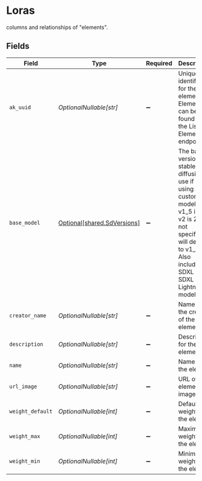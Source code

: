 # Loras

columns and relationships of "elements".


## Fields

| Field                                                                                                                                                                                   | Type                                                                                                                                                                                    | Required                                                                                                                                                                                | Description                                                                                                                                                                             |
| --------------------------------------------------------------------------------------------------------------------------------------------------------------------------------------- | --------------------------------------------------------------------------------------------------------------------------------------------------------------------------------------- | --------------------------------------------------------------------------------------------------------------------------------------------------------------------------------------- | --------------------------------------------------------------------------------------------------------------------------------------------------------------------------------------- |
| `ak_uuid`                                                                                                                                                                               | *OptionalNullable[str]*                                                                                                                                                                 | :heavy_minus_sign:                                                                                                                                                                      | Unique identifier for the element. Elements can be found from the List Elements endpoint.                                                                                               |
| `base_model`                                                                                                                                                                            | [Optional[shared.SdVersions]](../../models/shared/sdversions.md)                                                                                                                        | :heavy_minus_sign:                                                                                                                                                                      | The base version of stable diffusion to use if not using a custom model. v1_5 is 1.5, v2 is 2.1, if not specified it will default to v1_5. Also includes SDXL and SDXL Lightning models |
| `creator_name`                                                                                                                                                                          | *OptionalNullable[str]*                                                                                                                                                                 | :heavy_minus_sign:                                                                                                                                                                      | Name of the creator of the element                                                                                                                                                      |
| `description`                                                                                                                                                                           | *OptionalNullable[str]*                                                                                                                                                                 | :heavy_minus_sign:                                                                                                                                                                      | Description for the element                                                                                                                                                             |
| `name`                                                                                                                                                                                  | *OptionalNullable[str]*                                                                                                                                                                 | :heavy_minus_sign:                                                                                                                                                                      | Name of the element                                                                                                                                                                     |
| `url_image`                                                                                                                                                                             | *OptionalNullable[str]*                                                                                                                                                                 | :heavy_minus_sign:                                                                                                                                                                      | URL of the element image                                                                                                                                                                |
| `weight_default`                                                                                                                                                                        | *OptionalNullable[int]*                                                                                                                                                                 | :heavy_minus_sign:                                                                                                                                                                      | Default weight for the element                                                                                                                                                          |
| `weight_max`                                                                                                                                                                            | *OptionalNullable[int]*                                                                                                                                                                 | :heavy_minus_sign:                                                                                                                                                                      | Maximum weight for the element                                                                                                                                                          |
| `weight_min`                                                                                                                                                                            | *OptionalNullable[int]*                                                                                                                                                                 | :heavy_minus_sign:                                                                                                                                                                      | Minimum weight for the element                                                                                                                                                          |
